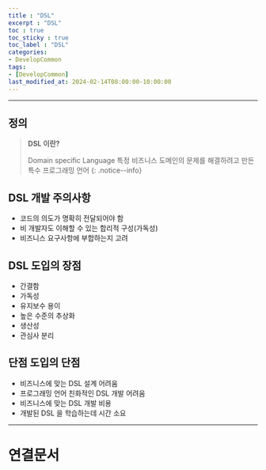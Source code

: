 ```yaml
---
title : "DSL"
excerpt : "DSL"
toc : true
toc_sticky : true
toc_label : "DSL"
categories:
- DevelopCommon
tags:
- [DevelopCommon]
last_modified_at: 2024-02-14T08:00:00-10:00:00
---
```

  
---
  
## 정의
> **DSL 이란?**  
>
> Domain specific Language
> 특정 비즈니스 도메인의 문제를 해결하려고 만든 특수 프로그래밍 언어 
{: .notice--info}  
  
## DSL 개발 주의사항
- 코드의 의도가 명확히 전달되어야 함
- 비 개발자도 이해할 수 있는 합리적 구성(가독성)
- 비즈니스 요구사항에 부합하는지 고려
  
## DSL 도입의 장점
- 간결함
- 가독성
- 유지보수 용이
- 높은 수준의 추상화
- 생산성
- 관심사 분리
  
## 단점 도입의 단점
- 비즈니스에 맞는 DSL 설계 어려움
- 프로그래밍 언어 친화적인 DSL 개발 어려움
- 비즈니스에 맞는 DSL 개발 비용
- 개발된 DSL 을 학습하는데 시간 소요

---
  
# 연결문서
